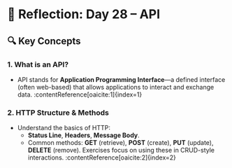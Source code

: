 # 📘 Reflection: Day 28 – API

## 🔍 Key Concepts

### 1. What is an API?

- API stands for **Application Programming Interface**—a defined interface (often web-based) that allows applications to interact and exchange data. :contentReference[oaicite:1]{index=1}

### 2. HTTP Structure & Methods

- Understand the basics of HTTP:
  - **Status Line**, **Headers**, **Message Body**.
  - Common methods: **GET** (retrieve), **POST** (create), **PUT** (update), **DELETE** (remove). Exercises focus on using these in CRUD-style interactions. :contentReference[oaicite:2]{index=2}
